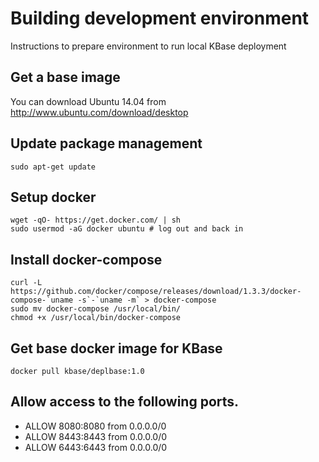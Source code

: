 # Building development environment
Instructions to prepare environment to run local KBase deployment

## Get a base image

You can download Ubuntu 14.04 from http://www.ubuntu.com/download/desktop

## Update package management

    sudo apt-get update

## Setup docker

    wget -qO- https://get.docker.com/ | sh
    sudo usermod -aG docker ubuntu # log out and back in

## Install docker-compose

    curl -L https://github.com/docker/compose/releases/download/1.3.3/docker-compose-`uname -s`-`uname -m` > docker-compose
    sudo mv docker-compose /usr/local/bin/
    chmod +x /usr/local/bin/docker-compose

## Get base docker image for KBase

    docker pull kbase/deplbase:1.0

## Allow access to the following ports.
<ul>
<li>ALLOW 8080:8080 from 0.0.0.0/0</li>
<li>ALLOW 8443:8443 from 0.0.0.0/0</li>
<li>ALLOW 6443:6443 from 0.0.0.0/0</li>
</ul>
